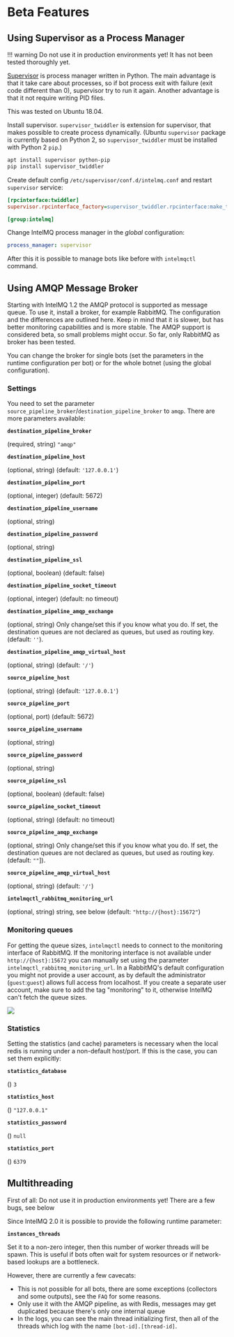 <!-- comment
   SPDX-FileCopyrightText: 2015-2023 Sebastian Wagner, Filip Pokorný
   SPDX-License-Identifier: AGPL-3.0-or-later
-->


# Beta Features

## Using Supervisor as a Process Manager

!!! warning
    Do not use it in production environments yet! It has not been tested thoroughly yet.

[Supervisor](http://supervisord.org) is process manager written in Python. The main advantage is that it take care about
processes, so if bot process exit with failure (exit code different than 0), supervisor try to run it again. Another
advantage is that it not require writing PID files.

This was tested on Ubuntu 18.04.

Install supervisor. `supervisor_twiddler` is extension for supervisor, that makes possible to create process
dynamically. (Ubuntu `supervisor`
package is currently based on Python 2, so `supervisor_twiddler` must be installed with Python 2 `pip`.)

```bash
apt install supervisor python-pip
pip install supervisor_twiddler
```

Create default config `/etc/supervisor/conf.d/intelmq.conf` and restart
`supervisor` service:

```ini
[rpcinterface:twiddler]
supervisor.rpcinterface_factory=supervisor_twiddler.rpcinterface:make_twiddler_rpcinterface

[group:intelmq]
```

Change IntelMQ process manager in the *global* configuration:

```yaml
process_manager: supervisor
```

After this it is possible to manage bots like before with `intelmqctl`
command.


## Using AMQP Message Broker

Starting with IntelMQ 1.2 the AMQP protocol is supported as message queue. To use it, install a broker, for example
RabbitMQ. The configuration and the differences are outlined here. Keep in mind that it is slower, but has better
monitoring capabilities and is more stable. The AMQP support is considered beta, so small problems might occur. So far,
only RabbitMQ as broker has been tested.

You can change the broker for single bots (set the parameters in the runtime configuration per bot) or for the whole
botnet (using the global configuration).

### Settings

You need to set the parameter
`source_pipeline_broker`/`destination_pipeline_broker` to `amqp`. There are more parameters available:

**`destination_pipeline_broker`**

(required, string) `"amqp"`

**`destination_pipeline_host`**

(optional, string)  (default: `'127.0.0.1'`)

**`destination_pipeline_port`**

(optional, integer) (default: 5672)

**`destination_pipeline_username`**

(optional, string)

**`destination_pipeline_password`**

(optional, string)

**`destination_pipeline_ssl`**

(optional, boolean) (default: false)

**`destination_pipeline_socket_timeout`**

(optional, integer) (default: no timeout)

**`destination_pipeline_amqp_exchange`**

(optional, string) Only change/set this if you know what you do. If set, the destination queues are not declared as queues, but used as routing key. (default: `''`).

**`destination_pipeline_amqp_virtual_host`**

(optional, string) (default: `'/'`)

**`source_pipeline_host`**

(optional, string) (default: `'127.0.0.1'`)

**`source_pipeline_port`**

(optional, port) (default: 5672)

**`source_pipeline_username`**

(optional, string)

**`source_pipeline_password`**

(optional, string)

**`source_pipeline_ssl`**

(optional, boolean) (default: false)

**`source_pipeline_socket_timeout`**

(optional, string) (default: no timeout)

**`source_pipeline_amqp_exchange`**

(optional, string) Only change/set this if you know what you do. If set, the destination queues are not declared as queues, but used as routing key. (default: `""`]).

**`source_pipeline_amqp_virtual_host`**

(optional, string) (default: `'/'`)

**`intelmqctl_rabbitmq_monitoring_url`**

(optional, string) string, see below (default: `"http://{host}:15672"`)

### Monitoring queues

For getting the queue sizes, `intelmqctl` needs to connect to the monitoring interface of RabbitMQ. If the monitoring
interface is not available under `http://{host}:15672` you can manually set using the
parameter `intelmqctl_rabbitmq_monitoring_url`. In a RabbitMQ's default configuration you might not provide a user
account, as by default the administrator (`guest`:`guest`) allows full access from localhost. If you create a separate
user account, make sure to add the tag "monitoring" to it, otherwise IntelMQ can't fetch the queue sizes.

![](../static/images/rabbitmq-user-monitoring.png)

### Statistics

Setting the statistics (and cache) parameters is necessary when the local redis is running under a non-default
host/port. If this is the case, you can set them explicitly:

**`statistics_database`**

() `3`

**`statistics_host`**

() `"127.0.0.1"`

**`statistics_password`**

() `null`


**`statistics_port`**

() `6379`

## Multithreading

First of all: Do not use it in production environments yet! There are a few bugs, see below

Since IntelMQ 2.0 it is possible to provide the following runtime parameter:

**`instances_threads`**

Set it to a non-zero integer, then this number of worker threads will be spawn. This is useful if bots often wait for
system resources or if network-based lookups are a bottleneck.

However, there are currently a few cavecats:

- This is not possible for all bots, there are some exceptions (collectors and some outputs), see the `FAQ` for some reasons.
- Only use it with the AMQP pipeline, as with Redis, messages may get duplicated because there's only one internal
  queue
- In the logs, you can see the main thread initializing first, then all of the threads which log with the
  name `[bot-id].[thread-id]`.




